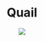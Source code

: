 <h1 align="center"> Quail </h1>

<p align="center" width="100%"><img src="./images/quail.png" /></p>
